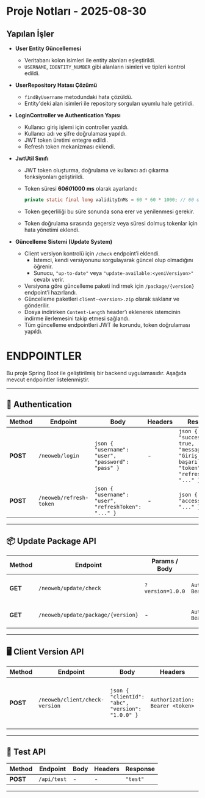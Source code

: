 # Proje Notları - 2025-08-30

## Yapılan İşler

- **User Entity Güncellemesi**
  - Veritabanı kolon isimleri ile entity alanları eşleştirildi.
  - `USERNAME`, `IDENTITY_NUMBER` gibi alanların isimleri ve tipleri kontrol edildi.

- **UserRepository Hatası Çözümü**
  - `findByUsername` metodundaki hata çözüldü.
  - Entity'deki alan isimleri ile repository sorguları uyumlu hale getirildi.

- **LoginController ve Authentication Yapısı**
  - Kullanıcı giriş işlemi için controller yazıldı.
  - Kullanıcı adı ve şifre doğrulaması yapıldı.
  - JWT token üretimi entegre edildi.
  - Refresh token mekanizması eklendi.

- **JwtUtil Sınıfı**
  - JWT token oluşturma, doğrulama ve kullanıcı adı çıkarma fonksiyonları geliştirildi.
  - Token süresi **60*60*1000 ms** olarak ayarlandı:

    ```java
    private static final long validityInMs = 60 * 60 * 1000; // 60 dk
    ```

  - Token geçerliliği bu süre sonunda sona erer ve yenilenmesi gerekir.
  - Token doğrulama sırasında geçersiz veya süresi dolmuş tokenlar için hata yönetimi eklendi.

- **Güncelleme Sistemi (Update System)**
  - Client versiyon kontrolü için `/check` endpoint’i eklendi.
    - İstemci, kendi versiyonunu sorgulayarak güncel olup olmadığını öğrenir.
    - Sunucu, `"up-to-date"` veya `"update-available:<yeniVersiyon>"` cevabı verir.
  - Versiyona göre güncelleme paketi indirmek için `/package/{version}` endpoint’i hazırlandı.
  - Güncelleme paketleri `client-<version>.zip` olarak saklanır ve gönderilir.
  - Dosya indirirken `Content-Length` header’ı eklenerek istemcinin indirme ilerlemesini takip etmesi sağlandı.
  - Tüm güncelleme endpointleri JWT ile korundu, token doğrulaması yapıldı.


# ENDPOINTLER


Bu proje Spring Boot ile geliştirilmiş bir backend uygulamasıdır. Aşağıda mevcut endpointler listelenmiştir.

---

## 🔐 Authentication

| Method | Endpoint | Body | Headers | Response |
|--------|----------|------|---------|----------|
| **POST** | `/neoweb/login` | ```json { "username": "user", "password": "pass" } ``` | - | ```json { "success": true, "message": "Giriş başarılı", "token": "...", "refreshToken": "..." } ``` |
| **POST** | `/neoweb/refresh-token` | ```json { "username": "user", "refreshToken": "..." } ``` | - | ```json { "accessToken": "..." } ``` |

---

## 📦 Update Package API

| Method | Endpoint | Params / Body | Headers | Response |
|--------|----------|---------------|---------|----------|
| **GET** | `/neoweb/update/check` | `?version=1.0.0` | `Authorization: Bearer <token>` | `"up-to-date"` veya `"update-available:<latestVersion>"` |
| **GET** | `/neoweb/update/package/{version}` | - | `Authorization: Bearer <token>` | ZIP dosyası (`client-{version}.zip`) |

---

## 🖥️ Client Version API

| Method | Endpoint | Body | Headers | Response |
|--------|----------|------|---------|----------|
| **POST** | `/neoweb/client/check-version` | ```json { "clientId": "abc", "version": "1.0.0" } ``` | `Authorization: Bearer <token>` | ```json { "upToDate": false, "latestVersion": "1.3.0", "downloadPath": "/api/update/package/1.3.0", "releaseNotes": "Yeni sürüm mevcut. Yüklemeniz önerilir.", "checksum": "..." } ``` |

---

## 🧪 Test API

| Method | Endpoint | Body | Headers | Response |
|--------|----------|------|---------|----------|
| **POST** | `/api/test` | - | - | `"test"` |

---


